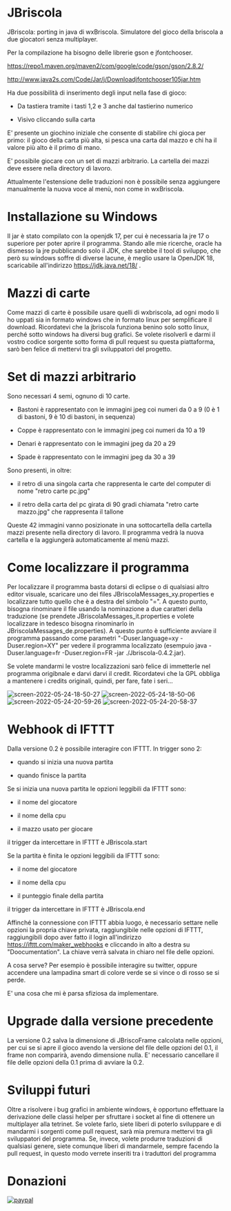 # JBriscola
JBriscola: porting in java di wxBriscola. Simulatore del gioco della briscola a due giocatori senza multiplayer.

Per la compilazione ha bisogno delle librerie gson e jfontchooser.

https://repo1.maven.org/maven2/com/google/code/gson/gson/2.8.2/

http://www.java2s.com/Code/Jar/j/Downloadjfontchooser105jar.htm

Ha due possibilità di inserimento degli input nella fase di gioco:

- Da tastiera tramite i tasti 1,2 e 3 anche dal tastierino numerico

- Visivo cliccando sulla carta


E' presente  un giochino iniziale che consente di stabilire chi gioca per primo: il gioco della carta più alta, si pesca una carta dal mazzo e chi ha il valore più alto è il primo di mano.

E' possibile giocare con un set di mazzi arbitrario. La cartella dei mazzi deve essere nella directory di lavoro.

Attualmente l'estensione delle traduzioni non è possibile senza aggiungere manualmente la nuova voce al menù, non come in wxBriscola.

# Installazione su Windows
Il jar è stato compilato con la openjdk 17, per cui è necessaria la jre 17 o superiore per poter aprire il programma.
Stando alle mie ricerche, oracle ha dismesso la jre pubblicando solo il JDK, che sarebbe il tool di sviluppo, che però su windows soffre di diverse lacune, è meglio usare la OpenJDK 18, scaricabile all'indirizzo https://jdk.java.net/18/ .

# Mazzi di carte
Come mazzi di carte è possibile usare quelli di wxbriscola, ad ogni modo li ho uppati sia in formato windows che in formato linux per semplificare il download.
Ricordatevi che la jbriscola funziona benino solo sotto linux, perché sotto windows ha diversi bug grafici.
Se volete risolverli e darmi il vostro codice sorgente sotto forma di pull request su questa piattaforma, sarò ben felice di mettervi tra gli sviluppatori del progetto.

# Set di mazzi arbitrario
Sono necessari 4 semi, ognuno di 10 carte.
- Bastoni è rappresentato con le immagini jpeg coi numeri da 0 a 9 (0 è 1 di bastoni, 9 è 10 di bastoni, in sequenza)

- Coppe è rappresentato con le immagini jpeg coi numeri da 10 a 19

- Denari è rappresentato con le immagini jpeg da 20 a 29

- Spade è rappresentato con le immagini jpeg da 30 a 39

Sono presenti, in oltre:
- il retro di una singola carta che rappresenta le carte del computer di nome "retro carte pc.jpg"

- il retro della carta del pc girata di 90 gradi chiamata "retro carte mazzo.jpg" che rappresenta il tallone

Queste 42 immagini vanno posizionate in una sottocartella della cartella mazzi presente nella directory di lavoro.
Il programma vedrà la nuova cartella e la aggiungerà automaticamente al menù mazzi.

# Come localizzare il programma

Per localizzare il programma basta dotarsi di eclipse o di qualsiasi altro editor visuale, scaricare uno dei files JBriscolaMessages_xy.properties e localizzare tutto quello che è a destra del simbolo "=".
A questo punto, bisogna rinominare il file usando la nominazione a due caratteri della traduzione (se prendete JBriscolaMessages_it.properties e volete localizzare in tedesco bisogna rinominarlo in JBriscolaMessages_de.properties).
A questo punto è sufficiente avviare il programma passando come parametri "-Duser.language=xy -Duser.region=XY" per vedere il programma localizzato (esempuio java -Duser.language=fr -Duser.region=FR -jar ./Jbriscola-0.4.2.jar).

Se volete mandarmi le vostre localizzazioni sarò felice di immetterle nel programma origibnale e darvi darvi il credit.
Ricordatevi che la GPL obbliga a mantenere i credits originali, quindi, per fare, fate i seri...

![screen-2022-05-24-18-50-27](https://user-images.githubusercontent.com/49764967/170090089-8b48e119-b08d-4f8f-968e-f528b01891a8.png)
![screen-2022-05-24-18-50-06](https://user-images.githubusercontent.com/49764967/170090097-71f70454-08b5-472d-ac62-097a053ed222.png)
![screen-2022-05-24-20-59-26](https://user-images.githubusercontent.com/49764967/170112161-e61a6ba2-caf0-445a-bd1f-3e19e5a57555.png)
![screen-2022-05-24-20-58-37](https://user-images.githubusercontent.com/49764967/170112169-29b7087e-4673-4d1c-92db-189b46b17840.png)


# Webhook di IFTTT
Dalla versione 0.2 è possibile interagire con IFTTT.
In trigger sono 2:

- quando si inizia una nuova partita

- quando finisce la partita

Se si inizia una nuova partita le opzioni leggibili da IFTTT sono:

- il nome del giocatore

- il nome della cpu

- il mazzo usato per giocare

il trigger da intercettare in IFTTT è JBriscola.start

Se la partita è finita le opzioni leggibili da IFTTT sono:

- il nome del giocatore

- il nome della cpu

- il punteggio finale della partita

il trigger da intercettare in IFTTT è JBriscola.end

Affinché la connessione con IFTTT abbia luogo, è necessario settare nelle opzioni la propria chiave privata, raggiungibile nelle opzioni di IFTTT, raggiungibili dopo aver fatto il login all'indirizzo https://ifttt.com/maker_webhooks e cliccando in alto a destra su "Doocumentation".
La chiave verrà salvata in chiaro nel file delle opzioni.

A cosa serve? Per esempio è possibile interagire su twitter, oppure accendere una lampadina smart di colore verde se si vince o di rosso se si perde.

E' una cosa che mi è parsa sfiziosa da implementare.

# Upgrade dalla versione precedente
La versione 0.2 salva la dimensione di JBriscoFrame calcolata nelle opzioni, per cui se si apre il gioco avendo la versione del file delle opzioni del 0.1, il frame non comparirà, avendo dimensione nulla.
E' necessario cancellare il file delle opzioni della 0.1 prima di avviare la 0.2.

# Sviluppi futuri
Oltre a risolvere i bug grafici in ambiente windows, è opportuno effettuare la derivazione delle classi helper per sfruttare i socket al fine di ottenere un multiplayer alla tetrinet.
Se volete farlo, siete liberi di poterlo sviluppare e di mandarmi i sorgenti come pull request, sarà mia premura mettervi tra gli sviluppatori del programma.
Se, invece, volete produrre traduzioni di qualsiasi genere, siete comunque liberi di mandarmele, sempre facendo la pull request, in questo modo verrete inseriti tra i traduttori del programma

# Donazioni
[![paypal](https://www.paypalobjects.com/it_IT/IT/i/btn/btn_donateCC_LG.gif)](https://www.paypal.com/cgi-bin/webscr?cmd=_s-xclick&hosted_button_id=H4ZHTFRCETWXG)
